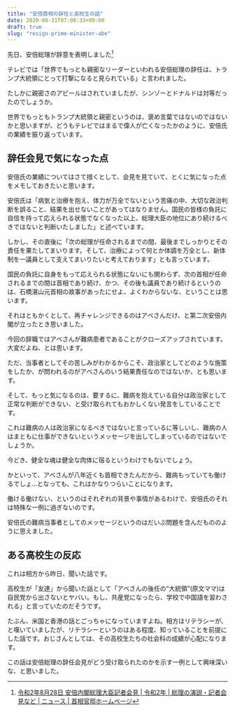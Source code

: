 ```yaml
---
title: "安倍首相の辞任と高校生の話"
date: 2020-08-31T07:08:33+09:00
draft: true
slug: "resign-prime-minister-abe"
---
```


先日、安倍総理が辞意を表明しました[^1]

[^1]:[令和2年8月28日 安倍内閣総理大臣記者会見 | 令和2年 | 総理の演説・記者会見など | ニュース | 首相官邸ホームページ](https://www.kantei.go.jp/jp/98_abe/statement/2020/0828kaiken.html)

テレビでは「世界でもっとも親密なリーダーといわれる安倍総理の辞任は、トランプ大統領にとって打撃になると見られている」と言われました。

たしかに親密さのアピールはされていましたが、シンゾーとドナルドは対等だったのでしょうか。

世界でもっともトランプ大統領と親密というのは、褒め言葉ではないのではないかと思いますが、どうもテレビではまるで偉人が亡くなったかのように、安倍氏の業績を振り返っています。

辞任会見で気になった点
----

安倍氏の業績についてはさて措くとして、会見を見ていて、とくに気になった点をメモしておきたいと思います。

安倍氏は「病気と治療を抱え、体力が万全でないという苦痛の中、大切な政治判断を誤ること、結果を出せないことがあってはなりません。国民の皆様の負託に自信を持って応えられる状態でなくなった以上、総理大臣の地位にあり続けるべきではないと判断いたしました」と述べています。

しかし、その直後に「次の総理が任命されるまでの間、最後までしっかりとその責任を果たしてまいります。そして、治療によって何とか体調を万全とし、新体制を一議員として支えてまいりたいと考えております」とも言っています。

国民の負託に自身をもって応えられる状態にないにも関わらず、次の首相が任命されるまでの間は首相であり続け、かつ、その後も議員であり続けるというのは、石橋湛山元首相の故事があったにせよ、よくわからないな、ということは思います。

それはともかくとして、再チャレンジできるのはアベさんだけ、と第二次安倍内閣が立ったとき思いました。

今回の辞職ではアベさんが難病患者であることがクローズアップされています。大変だよね、とは思います。

ただ、当事者としてその苦しみがわかるからこそ、政治家としてどのような施策をしたか、が問われるのがアベさんのいう結果責任なのではないか、とも思います。

そして、もっと気になるのは、要するに、難病を抱えている自分は政治家として正常な判断ができない、と受け取られてもおかしくない発言をしていることです。

これは難病の人は政治家になるべきではないと言っているに等しいし、難病の人はまともに仕事ができないというメッセージを出してしまっているのではないでしょうか。

今どき、健全な魂は健全な肉体に宿るというわけでもないでしょう。

かといって、アベさんが八年近くも首相できたんだから、難病もっていても働けるでしょ…となっても、これはかなりつらいことになります。

働ける働けない、というのはそれぞれの背景や事情があるわけで、安倍氏のそれは特殊な一例に過ぎないのです。

安倍氏の難病当事者としてのメッセージというのはだいぶ問題を含んだもののように思えました。

ある高校生の反応
----

これは相方から昨日、聞いた話です。

高校生が「友達」から聞いた話として「アベさんの後任の“大統領”(原文ママ)は自民党から出さないとヤバい。もし、共産党になったら、学校で中国語を習わされる」と言っていたのだそうです。

たぶん、米国と香港の話とごっちゃになっていますよね。相方はリテラシーが、と嘆いていましたが、リテラシーというのはある程度、知っていることを前提にした話です。おじさんとしては、その高校生たちの社会科の成績が心配になります。

この話は安倍総理の辞任会見がどう受け取られたのかを示す一例として興味深いな、と思いました。
